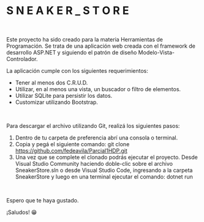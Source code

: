 <h1>S N E A K E R _ S T O R E</h1>

<br>

Este proyecto ha sido creado para la materia Herramientas de Programación.
Se trata de una aplicación web creada con el framework de desarrollo ASP.NET y siguiendo el patrón de diseño Modelo-Vista-Controlador.

La aplicación cumple con los siguientes requerimientos:
- Tener al menos dos C.R.U.D.
- Utilizar, en al menos una vista, un buscador o filtro de elementos.
- Utilizar SQLite para persistir los datos.
- Customizar utilizando Bootstrap.

<br>

Para descargar el archivo utilizando Git, realizá los siguientes pasos:
1) Dentro de tu carpeta de preferencia abrí una consola o terminal.
2) Copia y pegá el siguiente comando: git clone https://github.com/fedeavila/Parcial1HDP.git
3) Una vez que se complete el clonado podrás ejecutar el proyecto. Desde Visual Studio Community haciendo doble-clic sobre el archivo SneakerStore.sln o desde Visual Studio Code, ingresando a la carpeta SneakerStore y luego en una terminal ejecutar el comando: dotnet run

<br>

Espero que te haya gustado. 

¡Saludos! 😁
